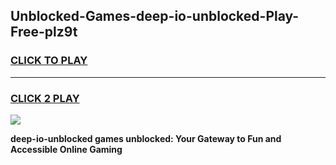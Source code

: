 
## Unblocked-Games-deep-io-unblocked-Play-Free-plz9t
<h3>
<a href="https://premium76.site?title=deep-io-unblocked&ref=17A">CLICK TO PLAY</a></h3>
<hr>

<h3>
<a href="https://premium76.site?title=deep-io-unblocked&ref=17A">CLICK 2 PLAY</a>
  
</h3>

<a href="https://premium76.site?title=deep-io-unblocked&ref=17A"><img src="https://clearcache.store/games.png"></a>


**deep-io-unblocked games unblocked: Your Gateway to Fun and Accessible Online Gaming**
